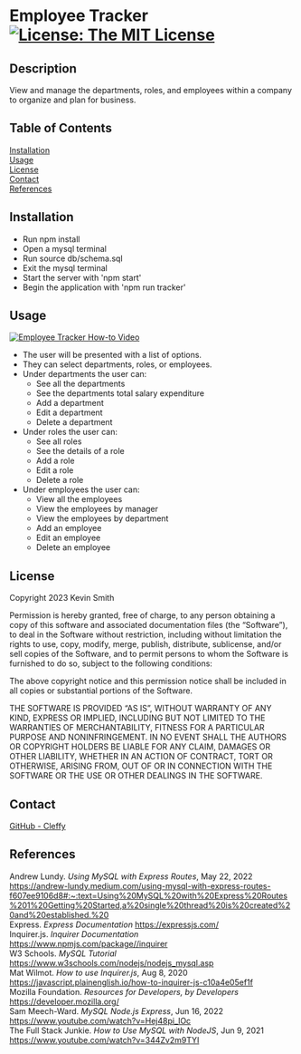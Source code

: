 # Employee Tracker [![License: The MIT License](https://img.shields.io/badge/License-MIT-yellow.svg)](https://opensource.org/licenses/MIT)
  ## Description
  View and manage the departments, roles, and employees within a company to organize and plan for business.  
  ## Table of Contents
  [Installation](#Installation)  
  [Usage](#Usage)  
  [License](#License)  
  [Contact](#Contact)  
  [References](#References)  
  ## <div id="Installation">Installation</div>
  * Run npm install
  * Open a mysql terminal
  * Run source db/schema.sql
  * Exit the mysql terminal
  * Start the server with 'npm start'
  * Begin the application with 'npm run tracker'  
  ## <div id="Usage">Usage</div>
  [![Employee Tracker How-to Video](https://img.youtube.com/vi/u-nIZI6nHyI/maxresdefault.jpg)](https://youtu.be/u-nIZI6nHyI)
  * The user will be presented with a list of options.
  * They can select departments, roles, or employees.
  * Under departments the user can:
    * See all the departments
    * See the departments total salary expenditure
    * Add a department
    * Edit a department
    * Delete a department
  * Under roles the user can:
    * See all roles
    * See the details of a role
    * Add a role
    * Edit a role
    * Delete a role
  * Under employees the user can:
    * View all the employees
    * View the employees by manager
    * View the employees by department
    * Add an employee
    * Edit an employee
    * Delete an employee

  ## <div id="License">License</div>
  
Copyright 2023 Kevin Smith

Permission is hereby granted, free of charge, to any person obtaining a copy of this software and associated documentation files (the “Software”), to deal in the Software without restriction, including without limitation the rights to use, copy, modify, merge, publish, distribute, sublicense, and/or sell copies of the Software, and to permit persons to whom the Software is furnished to do so, subject to the following conditions:

The above copyright notice and this permission notice shall be included in all copies or substantial portions of the Software.

THE SOFTWARE IS PROVIDED “AS IS”, WITHOUT WARRANTY OF ANY KIND, EXPRESS OR IMPLIED, INCLUDING BUT NOT LIMITED TO THE WARRANTIES OF MERCHANTABILITY, FITNESS FOR A PARTICULAR PURPOSE AND NONINFRINGEMENT. IN NO EVENT SHALL THE AUTHORS OR COPYRIGHT HOLDERS BE LIABLE FOR ANY CLAIM, DAMAGES OR OTHER LIABILITY, WHETHER IN AN ACTION OF CONTRACT, TORT OR OTHERWISE, ARISING FROM, OUT OF OR IN CONNECTION WITH THE SOFTWARE OR THE USE OR OTHER DEALINGS IN THE SOFTWARE.  
  ## <div id="Contact">Contact</div>
  [GitHub - Cleffy](https://github.com/Cleffy/)  
  ## <div id="References">References</div>
  Andrew Lundy. *Using MySQL with Express Routes*, May 22, 2022 <https://andrew-lundy.medium.com/using-mysql-with-express-routes-f607ee9106d8#:~:text=Using%20MySQL%20with%20Express%20Routes%201%20Getting%20Started,a%20single%20thread%20is%20created%20and%20established.%20><br>Express. *Express Documentation* <https://expressjs.com/><br>Inquirer.js. *Inquirer Documentation* <https://www.npmjs.com/package//inquirer><br>W3 Schools. *MySQL Tutorial* <https://www.w3schools.com/nodejs/nodejs_mysql.asp><br>Mat Wilmot. *How to use Inquirer.js*, Aug 8, 2020 <https://javascript.plainenglish.io/how-to-inquirer-js-c10a4e05ef1f><br>Mozilla Foundation. *Resources for Developers, by Developers* <https://developer.mozilla.org/><br>Sam Meech-Ward. *MySQL Node.js Express*, Jun 16, 2022 <https://www.youtube.com/watch?v=Hej48pi_lOc><br>The Full Stack Junkie. *How to Use MySQL with NodeJS*, Jun 9, 2021 <https://www.youtube.com/watch?v=344Zv2m9TYI><br>
